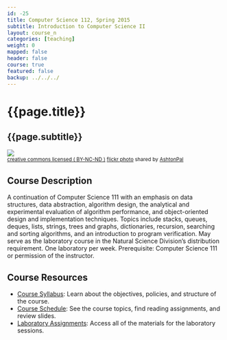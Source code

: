 ```yaml
---
id: -25
title: Computer Science 112, Spring 2015
subtitle: Introduction to Computer Science II
layout: course_n
categories: [teaching]
weight: 0
mapped: false
header: false
course: true
featured: false
backup: ../../../
---
```


# {{page.title}}

## {{page.subtitle}}
<a title="Connection" href="http://flickr.com/photos/ashtonpal/10032618354"><img class="img-responsive-tight" src="http://farm8.static.flickr.com/7304/10032618354_8b53a8daee_z.jpg" /></a><br /><small><a href="http://creativecommons.org/licenses/by-nc-nd/2.0/">creative commons licensed ( BY-NC-ND )</a> <a title="Connection" href="http://flickr.com/photos/ashtonpal/10032618354">flickr photo</a> shared by <a href="http://flickr.com/people/ashtonpal">AshtonPal</a></small>

## Course Description

A continuation of Computer Science 111 with an emphasis on data structures, data abstraction, algorithm design, the
analytical and experimental evaluation of algorithm performance, and object-oriented design and implementation
techniques. Topics include stacks, queues, deques, lists, strings, trees and graphs, dictionaries, recursion, searching
and sorting algorithms, and an introduction to program verification. May serve as the laboratory course in the Natural
Science Division’s distribution requirement. One laboratory per week.  Prerequisite: Computer Science 111 or permission
of the instructor.

## Course Resources

<ul class="fa-ul">

<li><i class="fa-li fa fa-arrow-right"></i><a href="{{site.baseurl}}teaching/cs112S2015/provide/syllabus/cs112S2015-syllabus.pdf"
class="major">Course Syllabus</a>: Learn about the objectives, policies, and structure of the course.

<li><i class="fa-li fa fa-arrow-right"></i><a href="{{site.baseurl}}teaching/cs112S2015/schedule/"
class="major">Course Schedule</a>: See the course topics, find reading assignments, and review slides.

<li><i class="fa-li fa fa-arrow-right"></i><a href="{{site.baseurl}}teaching/cs112S2015/laboratories/"
class="major">Laboratory Assignments</a>: Access all of the materials for the laboratory sessions.

</ul>
